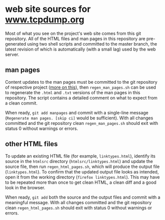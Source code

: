 # web site sources for www.tcpdump.org
Most of what you see on the project's web site comes from this git repository.
All of the HTML files and man pages in this repository are pre-generated using
two shell scripts and committed to the master branch, the latest revision of
which is automatically (with a small lag) used by the web server.

## man pages
Content updates to the man pages must be committed to the git repository of
respective project ([more on this](https://www.tcpdump.org/faq.html#q11)), then
`regen_man_pages.sh` can be used to regenerate the `.html` and `.txt` versions
of the man pages in this repository.  The script contains a detailed comment on
what to expect from a clean commit.

When ready, `git add manpages` and commit with a single-line message
(`Regenerate man pages. [skip ci]` would be sufficient).  With all changes
committed and the git repository clean `regen_man_pages.sh` should exit with
status 0 without warnings or errors.

## other HTML files
To update an existing HTML file (for example, `linktypes.html`), identify its
source in the `htmlsrc` directory (`htmlsrc/linktypes.html`) and update the
source file, then run `regen_html_pages.sh`, which will produce the output file
(`linktypes.html`).  To confirm that the updated output file looks as intended,
open it from the working directory (`firefox linktypes.html`).  This may have
to be repeated more than once to get clean HTML, a clean diff and a good look
in the browser.

When ready, `git add` both the source and the output files and commit with a
meaningful message.  With all changes committed and the git repository clean
`regen_html_pages.sh` should exit with status 0 without warnings or errors.
